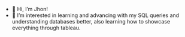 - 👋 Hi, I’m Jhon!
- 👀 I’m interested in learning and advancing with my SQL queries and understanding databases better, also learning how to showcase everything through tableau.


<!---
jhonmichael2039/jhonmichael2039 is a ✨ special ✨ repository because its `README.md` (this file) appears on your GitHub profile.
You can click the Preview link to take a look at your changes.
--->
